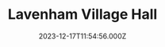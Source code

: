 ---
date: 2023-12-17T11:54:56.000Z
title: Lavenham Village Hall
latitude: 52.10661391162832
longitude: 0.7942392596291887
category: checkin
---